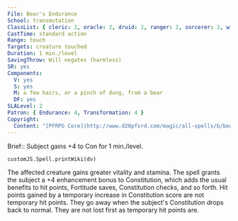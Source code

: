 ```yaml
---
File: Bear's Endurance
School: transmutation
ClassList: { cleric: 2, oracle: 2, druid: 2, ranger: 2, sorcerer: 2, wizard: 2, summoner: 2, unchained summoner: 2, alchemist: 2, magus: 2, bloodrager: 2, shaman: 2, psychic: 2, medium: 2 }
CastTime: standard action
Range: touch
Targets: creature touched
Duration: 1 min./level
SavingThrow: Will negates (harmless)
SR: yes
Components:
  V: yes
  S: yes
  M: a few hairs, or a pinch of dung, from a bear
  DF: yes
SLALevel: 2
Patron: { Endurance: 4, Transformation: 4 }
Copyright:
  Content: "[PFRPG Core](http://www.d20pfsrd.com/magic/all-spells/b/bear-s-endurance)"
---
```

Brief:: Subject gains +4 to Con for 1 min./level.

```dataviewjs
customJS.Spell.printWiki(dv)
```

The affected creature gains greater vitality and stamina. The spell grants the subject a +4 enhancement bonus to Constitution, which adds the usual benefits to hit points, Fortitude saves, Constitution checks, and so forth. Hit points gained by a temporary increase in Constitution score are not temporary hit points. They go away when the subject's Constitution drops back to normal. They are not lost first as temporary hit points are.
